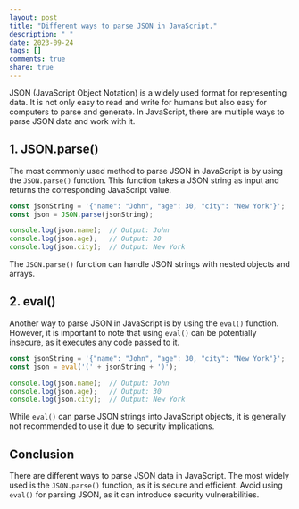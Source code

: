```yaml
---
layout: post
title: "Different ways to parse JSON in JavaScript."
description: " "
date: 2023-09-24
tags: []
comments: true
share: true
---
```


JSON (JavaScript Object Notation) is a widely used format for representing data. It is not only easy to read and write for humans but also easy for computers to parse and generate. In JavaScript, there are multiple ways to parse JSON data and work with it.

## 1. JSON.parse()

The most commonly used method to parse JSON in JavaScript is by using the `JSON.parse()` function. This function takes a JSON string as input and returns the corresponding JavaScript value.

```javascript
const jsonString = '{"name": "John", "age": 30, "city": "New York"}';
const json = JSON.parse(jsonString);

console.log(json.name);  // Output: John
console.log(json.age);   // Output: 30
console.log(json.city);  // Output: New York
```

The `JSON.parse()` function can handle JSON strings with nested objects and arrays.

## 2. eval()

Another way to parse JSON in JavaScript is by using the `eval()` function. However, it is important to note that using `eval()` can be potentially insecure, as it executes any code passed to it.

```javascript
const jsonString = '{"name": "John", "age": 30, "city": "New York"}';
const json = eval('(' + jsonString + ')');

console.log(json.name);  // Output: John
console.log(json.age);   // Output: 30
console.log(json.city);  // Output: New York
```

While `eval()` can parse JSON strings into JavaScript objects, it is generally not recommended to use it due to security implications.

## Conclusion

There are different ways to parse JSON data in JavaScript. The most widely used is the `JSON.parse()` function, as it is secure and efficient. Avoid using `eval()` for parsing JSON, as it can introduce security vulnerabilities.